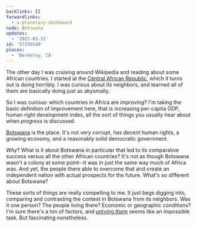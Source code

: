 ```yaml
---
backlinks: []
forwardlinks:
  - a-planetary-dashboard
node: Botswana
updates:
  - '2022-03-31'
id: '57330140'
places:
  - 'Berkeley, CA'
---
```

The other day I was cruising around Wikipedia and reading about some African countries. I started at the [Central African Republic](https://en.wikipedia.org/wiki/Central_African_Republic), which it turns out is doing horribly. I was curious about its neighbors, and learned all of them are basically doing just as abysmally.  

So I was curious: which countries in Africa are *improving*? I'm taking the basic definition of improvement here, that is increasing per-capita GDP, human right development index, all the sort of things you usually hear about when *progress* is discussed. 

[Botswana](https://en.wikipedia.org/wiki/Botswana) is the place. It's not very corrupt, has decent human rights, a growing economy, and a reasonably solid democratic government. 

*Why*? What is it about Botswana in particular that led to its comparative success versus all the other African countries? It's not as though Botswana wasn't a colony at some point--it was in just the same way much of Africa was. And yet, the people there able to overcome that and create an independent nation with actual prospects for the future. What's so different about Botswana? 

These sorts of things are really compelling to me. It just begs digging into, comparing and contrasting the context in Botswana from its neighbors. Was it one person? The people living there? Economic or geographic conditions? I'm sure there's a ton of factors, and [untying them](a-planetary-dashboard.md) seems like an impossible task. But fascinating nonetheless. 

